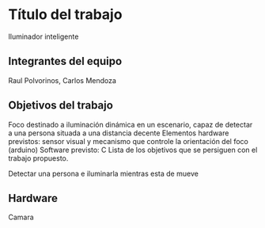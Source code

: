 # Título del trabajo
Iluminador inteligente

## Integrantes del equipo
Raul Polvorinos, Carlos Mendoza

## Objetivos del trabajo
Foco destinado a iluminación dinámica en un escenario, 
capaz de detectar a una persona situada a una distancia decente
Elementos hardware previstos: sensor visual y mecanismo que controle la 
orientación del foco (arduino) 
Software previsto: C
Lista de los objetivos que se persiguen con el trabajo propuesto.

Detectar una persona e iluminarla mientras esta de mueve
## Hardware
Camara
